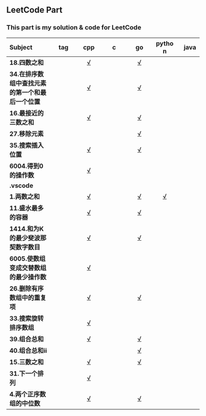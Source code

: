 ## LeetCode Part

### This part is my solution & code for LeetCode
|<div style='width:100px'> Subject </div>|<div style='width:50px'>tag</div>|<div style='width:50px'>cpp</div>|<div style='width:50px'>c</div>|<div style='width:50px'>go</div>|<div style='width:50px'>python</div>|<div style='width:50px'>java</div>|
| :---- | :----: | :----: | :----: | :----: | :----: | :----: |
| <b>18.四数之和</b> | |[√](./18.四数之和/18.四数之和.cpp) | |[√](./18.四数之和/18.四数之和.go) | | |
| <b>34.在排序数组中查找元素的第一个和最后一个位置</b> | |[√](./34.在排序数组中查找元素的第一个和最后一个位置/34.在排序数组中查找元素的第一个和最后一个位置.cpp) | |[√](./34.在排序数组中查找元素的第一个和最后一个位置/34.在排序数组中查找元素的第一个和最后一个位置.go) | | |
| <b>16.最接近的三数之和</b> | |[√](./16.最接近的三数之和/16.最接近的三数之和.cpp) | |[√](./16.最接近的三数之和/16.最接近的三数之和.go) | | |
| <b>27.移除元素</b> | | | |[√](./27.移除元素/27.移除元素.go) | | |
| <b>35.搜索插入位置</b> | |[√](./35.搜索插入位置/35.搜索插入位置.cpp) | |[√](./35.搜索插入位置/35.搜索插入位置.go) | | |
| <b>6004.得到0的操作数</b> | |[√](./6004.得到0的操作数/6004.得到0的操作数.cpp) | | | | |
| <b>.vscode</b> | | | | | | |
| <b>1.两数之和</b> | |[√](./1.两数之和/1.两数之和.cpp) | |[√](./1.两数之和/1.两数之和.go) |[√](./1.两数之和/1.两数之和.py) | |
| <b>11.盛水最多的容器</b> | |[√](./11.盛水最多的容器/11.盛水最多的容器.cpp) | |[√](./11.盛水最多的容器/11.盛水最多的容器.go) | | |
| <b>1414.和为K的最少斐波那契数字数目</b> | |[√](./1414.和为K的最少斐波那契数字数目/1414.和为K的最少斐波那契数字数目.cpp) | |[√](./1414.和为K的最少斐波那契数字数目/1414.和为K的最少斐波那契数字数目.go) | | |
| <b>6005.使数组变成交替数组的最少操作数</b> | |[√](./6005.使数组变成交替数组的最少操作数/6005.使数组变成交替数组的最少操作数.cpp) | | | | |
| <b>26.删除有序数组中的重复项</b> | |[√](./26.删除有序数组中的重复项/26.删除有序数组中的重复项.cpp) | |[√](./26.删除有序数组中的重复项/26.删除有序数组中的重复项.go) | | |
| <b>33.搜索旋转排序数组</b> | |[√](./33.搜索旋转排序数组/33.搜索旋转排序数组.cpp) | | | | |
| <b>39.组合总和</b> | |[√](./39.组合总和/39.组合总和.cpp) | |[√](./39.组合总和/39.组合总和.go) | | |
| <b>40.组合总和ii</b> | | | |[√](./40.组合总和ii/40.组合总和ii.go) | | |
| <b>15.三数之和</b> | |[√](./15.三数之和/15.三数之和.cpp) | |[√](./15.三数之和/15.三数之和.go) | | |
| <b>31.下一个排列</b> | |[√](./31.下一个排列/31.下一个排列.cpp) | | | | |
| <b>4.两个正序数组的中位数</b> | |[√](./4.两个正序数组的中位数/4.两个正序数组的中位数.cpp) | |[√](./4.两个正序数组的中位数/4.两个正序数组的中位数.go) | | |